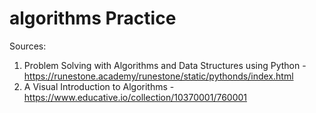 # algorithms Practice

Sources:
1. Problem Solving with Algorithms and Data Structures using Python - https://runestone.academy/runestone/static/pythonds/index.html
2. A Visual Introduction to Algorithms - https://www.educative.io/collection/10370001/760001
